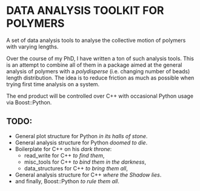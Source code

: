 # DATA ANALYSIS TOOLKIT FOR POLYMERS

A set of data analysis tools to analyse the collective motion of polymers with varying lengths.

Over the course of my PhD, I have written a ton of such analysis tools. This is an attempt to combine all of them in a package aimed at the general analysis of polymers with a *polydisperse* (i.e. changing number of beads) length distribution. The idea is to reduce friction as much as possible when trying first time analysis on a system.  

The end product will be controlled over C++ with occasional Python usage via Boost::Python. 

## TODO:

* General plot structure for Python *in its halls of stone*.
* General analysis structure for Python *doomed to die*.
* Boilerplate for C++ on his *dark throne*:
  * read_write for C++ *to find them*,
  * misc_tools for C++ *to bind them in the darkness*,
  * data_structures for C++ *to bring them all*, 
* General analysis structure for C++ *where the Shadow lies*.
* and finally, Boost::Python *to rule them all*. 
